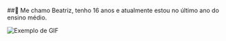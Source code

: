 ##👋 Me chamo Beatriz, tenho 16 anos e atualmente estou no último ano do ensino médio.

![Exemplo de GIF]([https://media.giphy.com/media/abcdef12345678/giphy.gif](https://media.gifdb.com/purple-aesthetic-anime-field-flowers-2zhsodb8cjk4i87k.gif))

